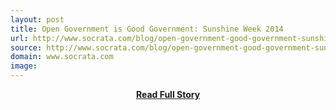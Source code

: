 ```yaml
---
layout: post
title: Open Government is Good Government: Sunshine Week 2014
url: http://www.socrata.com/blog/open-government-good-government-sunshine-week-2014/
source: http://www.socrata.com/blog/open-government-good-government-sunshine-week-2014/
domain: www.socrata.com
image: 
---
```


<p></p>
<center><p><a href="http://www.socrata.com/blog/open-government-good-government-sunshine-week-2014/" style='padding:25px; font-sze:18px; font-weight: bold;'>Read Full Story</a></p></center>
